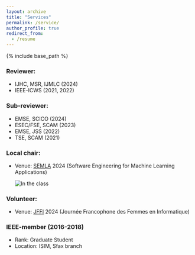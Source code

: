 ```yaml
---
layout: archive
title: "Services"
permalink: /service/
author_profile: true
redirect_from:
  - /resume
---
```


{% include base_path %}

### Reviewer:
  - IJHC, MSR, IJMLC (2024)
  - IEEE-ICWS (2021, 2022)
    
### Sub-reviewer:
  - EMSE, SCICO (2024)
  - ESEC/FSE, SCAM (2023)
  - EMSE, JSS (2022)
  - TSE, SCAM (2021)
  
### Local chair:
   - Venue: [SEMLA](https://semla.polymtl.ca/) 2024 (Software Engineering for Machine Learning Applications)
  
     ![In the class](../images/semla24.png)
   
### Volunteer:
   - Venue: [JFFI](https://jffi.ca/) 2024 (Journée Francophone des Femmes en Informatique)

### IEEE-member (2016-2018)
   - Rank: Graduate Student
   - Location: ISIM, Sfax branch
     
  

  
